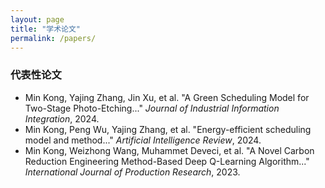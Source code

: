 ```yaml
---
layout: page
title: "学术论文"
permalink: /papers/
---
```


### 代表性论文
- Min Kong, Yajing Zhang, Jin Xu, et al. "A Green Scheduling Model for Two-Stage Photo-Etching..." *Journal of Industrial Information Integration*, 2024.
- Min Kong, Peng Wu, Yajing Zhang, et al. "Energy-efficient scheduling model and method..." *Artificial Intelligence Review*, 2024.
- Min Kong, Weizhong Wang, Muhammet Deveci, et al. "A Novel Carbon Reduction Engineering Method-Based Deep Q-Learning Algorithm..." *International Journal of Production Research*, 2023.

